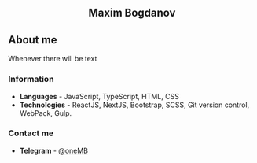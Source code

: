 <h2 align="center"> Maxim Bogdanov </h2> 

## About me
Whenever there will be text
### Information
- **Languages** - JavaScript, TypeScript, HTML, CSS
- **Technologies** - ReactJS, NextJS, Bootstrap, SCSS, Git version control, WebPack, Gulp.
### Contact me
- **Telegram** - [@oneMB](https://t.me/oneMB)
